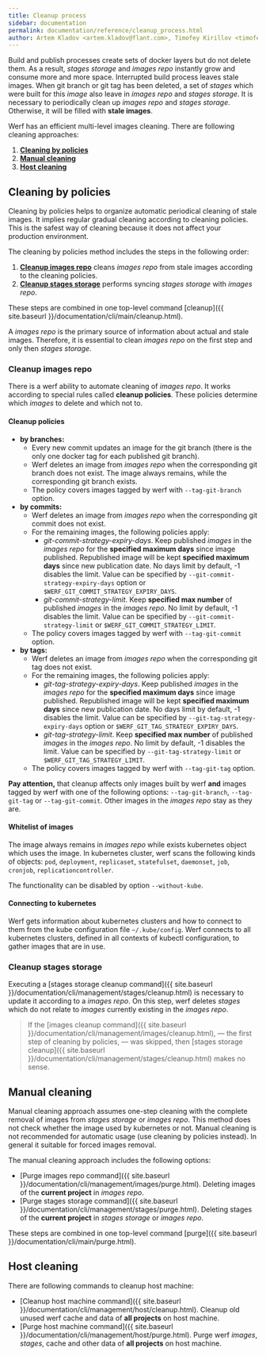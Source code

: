 ```yaml
---
title: Cleanup process
sidebar: documentation
permalink: documentation/reference/cleanup_process.html
author: Artem Kladov <artem.kladov@flant.com>, Timofey Kirillov <timofey.kirillov@flant.com>
---
```


Build and publish processes create sets of docker layers but do not delete them. 
As a result, _stages storage_ and _images repo_ instantly grow and consume more and more space. 
Interrupted build process leaves stale images. 
When git branch or git tag has been deleted, a set of _stages_ which were built for this _image_ also leave in _images repo_ and _stages storage_. 
It is necessary to periodically clean up _images repo_ and _stages storage_. 
Otherwise, it will be filled with **stale images**.

Werf has an efficient multi-level images cleaning. There are following cleaning approaches:

1. [**Cleaning by policies**](#cleaning-by-policies)
2. [**Manual cleaning**](#manual-cleaning)
3. [**Host cleaning**](#host-cleaning)

## Cleaning by policies

Cleaning by policies helps to organize automatic periodical cleaning of stale images. 
It implies regular gradual cleaning according to cleaning policies. 
This is the safest way of cleaning because it does not affect your production environment.

The cleaning by policies method includes the steps in the following order:
1. [**Cleanup images repo**](#cleanup-images-repo) cleans _images repo_ from stale images according to the cleaning policies.
2. [**Cleanup stages storage**](#cleanup-stages-storage) performs syncing _stages storage_ with _images repo_.

These steps are combined in one top-level command [cleanup]({{ site.baseurl }}/documentation/cli/main/cleanup.html).  

A _images repo_ is the primary source of information about actual and stale images. 
Therefore, it is essential to clean _images repo_ on the first step and only then _stages storage_.

### Cleanup images repo

There is a werf ability to automate cleaning of _images repo_. 
It works according to special rules called **cleanup policies**. 
These policies determine which _images_ to delete and which not to.

#### Cleanup policies

* **by branches:**
    * Every new commit updates an image for the git branch (there is the only one docker tag for each published git branch).
    * Werf deletes an image from _images repo_ when the corresponding git branch does not exist. The image always remains, while the corresponding git branch exists.
    * The policy covers images tagged by werf with `--tag-git-branch` option.
* **by commits:**
    * Werf deletes an image from _images repo_ when the corresponding git commit does not exist.
    * For the remaining images, the following policies apply:
      * _git-commit-strategy-expiry-days_. 
      Keep published _images_ in the _images repo_ for the **specified maximum days** since image published. 
      Republished image will be kept **specified maximum days** since new publication date.
      No days limit by default, -1 disables the limit.
      Value can be specified by `--git-commit-strategy-expiry-days` option or `$WERF_GIT_COMMIT_STRATEGY_EXPIRY_DAYS`.
      * _git-commit-strategy-limit_. 
      Keep **specified max number** of published _images_ in the _images repo_. 
      No limit by default, -1 disables the limit. 
      Value can be specified by `--git-commit-strategy-limit` or `$WERF_GIT_COMMIT_STRATEGY_LIMIT`.
    * The policy covers images tagged by werf with `--tag-git-commit` option.
* **by tags:**
    * Werf deletes an image from _images repo_ when the corresponding git tag does not exist.
    * For the remaining images, the following policies apply:
       * _git-tag-strategy-expiry-days_. 
       Keep published _images_ in the _images repo_ for the **specified maximum days** since image published. 
       Republished image will be kept **specified maximum days** since new publication date.
       No days limit by default, -1 disables the limit.
       Value can be specified by `--git-tag-strategy-expiry-days` option or `$WERF_GIT_TAG_STRATEGY_EXPIRY_DAYS`.
       * _git-tag-strategy-limit_. 
       Keep **specified max number** of published _images_ in the _images repo_. 
       No limit by default, -1 disables the limit. 
       Value can be specified by `--git-tag-strategy-limit` or `$WERF_GIT_TAG_STRATEGY_LIMIT`.
    * The policy covers images tagged by werf with `--tag-git-tag` option.

**Pay attention,** that cleanup affects only images built by werf **and** images tagged by werf with one of the following options: `--tag-git-branch`, `--tag-git-tag` or `--tag-git-commit`. 
Other images in the _images repo_ stay as they are.

#### Whitelist of images

The image always remains in _images repo_ while exists kubernetes object which uses the image. 
In kubernetes cluster, werf scans the following kinds of objects: `pod`, `deployment`, `replicaset`, `statefulset`, `daemonset`, `job`, `cronjob`, `replicationcontroller`.

The functionality can be disabled by option `--without-kube`.

#### Connecting to kubernetes

Werf gets information about kubernetes clusters and how to connect to them from the kube configuration file `~/.kube/config`. Werf connects to all kubernetes clusters, defined in all contexts of kubectl configuration, to gather images that are in use.

### Cleanup stages storage

Executing a [stages storage cleanup command]({{ site.baseurl }}/documentation/cli/management/stages/cleanup.html) is necessary to update it according to a _images repo_. 
On this step, werf deletes _stages_ which do not relate to _images_ currently existing in the _images repo_.

> If the [images cleanup command]({{ site.baseurl }}/documentation/cli/management/images/cleanup.html), — the first step of cleaning by policies, — was skipped, then [stages storage cleanup]({{ site.baseurl }}/documentation/cli/management/stages/cleanup.html) makes no sense.

## Manual cleaning

Manual cleaning approach assumes one-step cleaning with the complete removal of images from _stages storage_ or _images repo_. 
This method does not check whether the image used by kubernetes or not. 
Manual cleaning is not recommended for automatic usage (use cleaning by policies instead). 
In general it suitable for forced images removal.

The manual cleaning approach includes the following options:

* [Purge images repo command]({{ site.baseurl }}/documentation/cli/management/images/purge.html). Deleting images of the **current project** in _images repo_.
* [Purge stages storage command]({{ site.baseurl }}/documentation/cli/management/stages/purge.html). Deleting stages of the **current project** in _stages storage_ or _images repo_.

These steps are combined in one top-level command [purge]({{ site.baseurl }}/documentation/cli/main/purge.html).

## Host cleaning

There are following commands to cleanup host machine:

* [Cleanup host machine command]({{ site.baseurl }}/documentation/cli/management/host/cleanup.html). Cleanup old unused werf cache and data of **all projects** on host machine.
* [Purge host machine command]({{ site.baseurl }}/documentation/cli/management/host/purge.html). Purge werf _images_, _stages_, cache and other data of **all projects** on host machine.